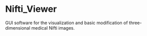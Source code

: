 # Nifti_Viewer
GUI software for the visualization and basic modification of three-dimensional medical Nifti images.
